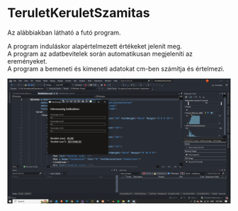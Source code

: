 # TeruletKeruletSzamitas

Az alábbiakban látható a futó program.

A program induláskor alapértelmezett értékeket jelenít meg.<br>
A program az adatbevitelek során automatikusan megjeleníti az ereményeket.<br>
A program a bemeneti és kimeneti adatokat cm-ben számítja és értelmezi.<br>

![Kép a program fottatásáról](https://github.com/bsze2tespet/TeruletKeruletSzamitas/blob/main/TerKerSzam.png)
